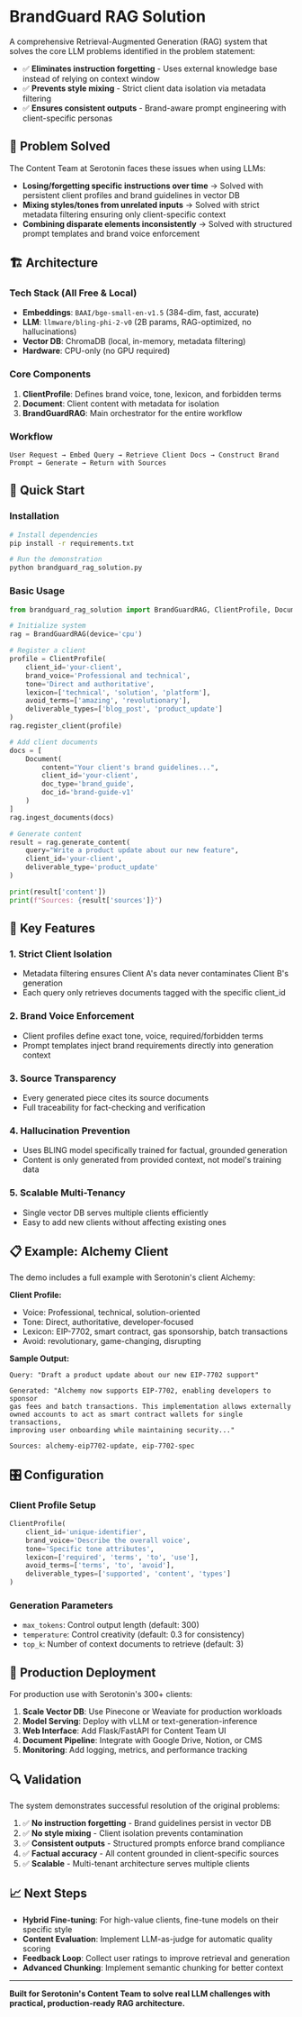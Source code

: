 # BrandGuard RAG Solution

A comprehensive Retrieval-Augmented Generation (RAG) system that solves the core LLM problems identified in the problem statement:

- ✅ **Eliminates instruction forgetting** - Uses external knowledge base instead of relying on context window
- ✅ **Prevents style mixing** - Strict client data isolation via metadata filtering  
- ✅ **Ensures consistent outputs** - Brand-aware prompt engineering with client-specific personas

## 🎯 Problem Solved

The Content Team at Serotonin faces these issues when using LLMs:
- **Losing/forgetting specific instructions over time** → Solved with persistent client profiles and brand guidelines in vector DB
- **Mixing styles/tones from unrelated inputs** → Solved with strict metadata filtering ensuring only client-specific context
- **Combining disparate elements inconsistently** → Solved with structured prompt templates and brand voice enforcement

## 🏗️ Architecture

### Tech Stack (All Free & Local)
- **Embeddings**: `BAAI/bge-small-en-v1.5` (384-dim, fast, accurate)
- **LLM**: `llmware/bling-phi-2-v0` (2B params, RAG-optimized, no hallucinations)
- **Vector DB**: ChromaDB (local, in-memory, metadata filtering)
- **Hardware**: CPU-only (no GPU required)

### Core Components

1. **ClientProfile**: Defines brand voice, tone, lexicon, and forbidden terms
2. **Document**: Client content with metadata for isolation
3. **BrandGuardRAG**: Main orchestrator for the entire workflow

### Workflow

```
User Request → Embed Query → Retrieve Client Docs → Construct Brand Prompt → Generate → Return with Sources
```

## 🚀 Quick Start

### Installation

```bash
# Install dependencies
pip install -r requirements.txt

# Run the demonstration
python brandguard_rag_solution.py
```

### Basic Usage

```python
from brandguard_rag_solution import BrandGuardRAG, ClientProfile, Document

# Initialize system
rag = BrandGuardRAG(device='cpu')

# Register a client
profile = ClientProfile(
    client_id='your-client',
    brand_voice='Professional and technical',
    tone='Direct and authoritative',
    lexicon=['technical', 'solution', 'platform'],
    avoid_terms=['amazing', 'revolutionary'],
    deliverable_types=['blog_post', 'product_update']
)
rag.register_client(profile)

# Add client documents
docs = [
    Document(
        content="Your client's brand guidelines...",
        client_id='your-client',
        doc_type='brand_guide',
        doc_id='brand-guide-v1'
    )
]
rag.ingest_documents(docs)

# Generate content
result = rag.generate_content(
    query="Write a product update about our new feature",
    client_id='your-client',
    deliverable_type='product_update'
)

print(result['content'])
print(f"Sources: {result['sources']}")
```

## 🔧 Key Features

### 1. **Strict Client Isolation**
- Metadata filtering ensures Client A's data never contaminates Client B's generation
- Each query only retrieves documents tagged with the specific client_id

### 2. **Brand Voice Enforcement**
- Client profiles define exact tone, voice, required/forbidden terms
- Prompt templates inject brand requirements directly into generation context

### 3. **Source Transparency**
- Every generated piece cites its source documents
- Full traceability for fact-checking and verification

### 4. **Hallucination Prevention**
- Uses BLING model specifically trained for factual, grounded generation
- Content is only generated from provided context, not model's training data

### 5. **Scalable Multi-Tenancy**
- Single vector DB serves multiple clients efficiently
- Easy to add new clients without affecting existing ones

## 📋 Example: Alchemy Client

The demo includes a full example with Serotonin's client Alchemy:

**Client Profile:**
- Voice: Professional, technical, solution-oriented
- Tone: Direct, authoritative, developer-focused  
- Lexicon: EIP-7702, smart contract, gas sponsorship, batch transactions
- Avoid: revolutionary, game-changing, disrupting

**Sample Output:**
```
Query: "Draft a product update about our new EIP-7702 support"

Generated: "Alchemy now supports EIP-7702, enabling developers to sponsor 
gas fees and batch transactions. This implementation allows externally 
owned accounts to act as smart contract wallets for single transactions, 
improving user onboarding while maintaining security..."

Sources: alchemy-eip7702-update, eip-7702-spec
```

## 🎛️ Configuration

### Client Profile Setup
```python
ClientProfile(
    client_id='unique-identifier',
    brand_voice='Describe the overall voice',
    tone='Specific tone attributes', 
    lexicon=['required', 'terms', 'to', 'use'],
    avoid_terms=['terms', 'to', 'avoid'],
    deliverable_types=['supported', 'content', 'types']
)
```

### Generation Parameters
- `max_tokens`: Control output length (default: 300)
- `temperature`: Control creativity (default: 0.3 for consistency)
- `top_k`: Number of context documents to retrieve (default: 3)

## 🚀 Production Deployment

For production use with Serotonin's 300+ clients:

1. **Scale Vector DB**: Use Pinecone or Weaviate for production workloads
2. **Model Serving**: Deploy with vLLM or text-generation-inference
3. **Web Interface**: Add Flask/FastAPI for Content Team UI
4. **Document Pipeline**: Integrate with Google Drive, Notion, or CMS
5. **Monitoring**: Add logging, metrics, and performance tracking

## 🔍 Validation

The system demonstrates successful resolution of the original problems:

1. ✅ **No instruction forgetting** - Brand guidelines persist in vector DB
2. ✅ **No style mixing** - Client isolation prevents contamination  
3. ✅ **Consistent outputs** - Structured prompts enforce brand compliance
4. ✅ **Factual accuracy** - All content grounded in client-specific sources
5. ✅ **Scalable** - Multi-tenant architecture serves multiple clients

## 📈 Next Steps

- **Hybrid Fine-tuning**: For high-value clients, fine-tune models on their specific style
- **Content Evaluation**: Implement LLM-as-judge for automatic quality scoring
- **Feedback Loop**: Collect user ratings to improve retrieval and generation
- **Advanced Chunking**: Implement semantic chunking for better context

---

**Built for Serotonin's Content Team to solve real LLM challenges with practical, production-ready RAG architecture.** 